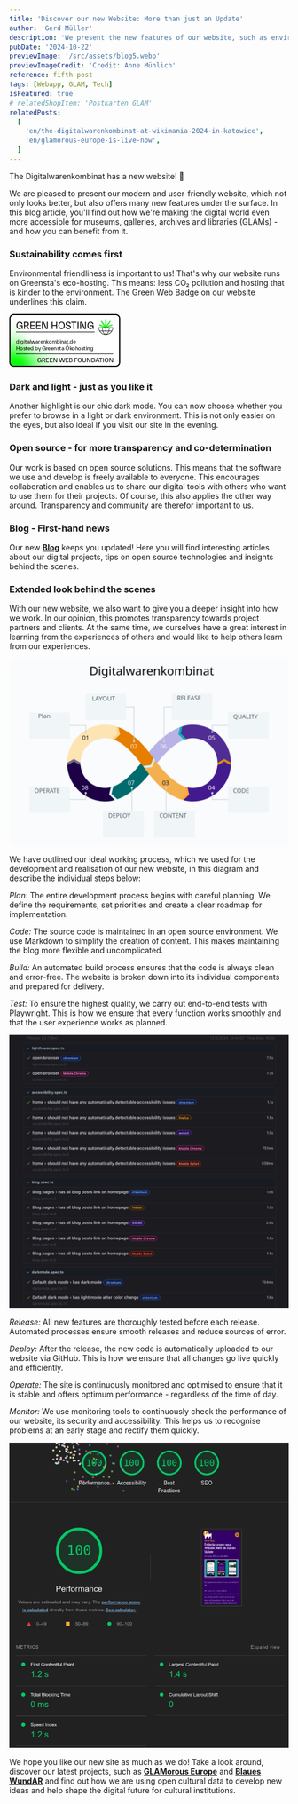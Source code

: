 ```yaml
---
title: 'Discover our new Website: More than just an Update'
author: 'Gerd Müller'
description: 'We present the new features of our website, such as environmentally friendly hosting, dark mode and open source solutions. We also offer an insight into the technical steps - from planning, code and testing to deployment and monitoring.'
pubDate: '2024-10-22'
previewImage: '/src/assets/blog5.webp'
previewImageCredit: 'Credit: Anne Mühlich'
reference: fifth-post
tags: [Webapp, GLAM, Tech]
isFeatured: true
# relatedShopItem: 'Postkarten GLAM'
relatedPosts:
  [
    'en/the-digitalwarenkombinat-at-wikimania-2024-in-katowice',
    'en/glamorous-europe-is-live-now',
  ]
---
```


The Digitalwarenkombinat has a new website! 🎉

We are pleased to present our modern and user-friendly website, which not only looks better, but also offers many new features under the surface. In this blog article, you'll find out how we're making the digital world even more accessible for museums, galleries, archives and libraries (GLAMs) - and how you can benefit from it.

### Sustainability comes first

Environmental friendliness is important to us! That's why our website runs on Greensta's eco-hosting. This means: less CO₂ pollution and hosting that is kinder to the environment. The Green Web Badge on our website underlines this claim.

![Green Web Badge](../../../assets/blog5_1.webp)

### Dark and light - just as you like it

Another highlight is our chic dark mode. You can now choose whether you prefer to browse in a light or dark environment. This is not only easier on the eyes, but also ideal if you visit our site in the evening.

### Open source - for more transparency and co-determination

Our work is based on open source solutions. This means that the software we use and develop is freely available to everyone. This encourages collaboration and enables us to share our digital tools with others who want to use them for their projects. Of course, this also applies the other way around. Transparency and community are therefor important to us.

### Blog - First-hand news

Our new <a href='/en/blog/'>**Blog**</a> keeps you updated! Here you will find interesting articles about our digital projects, tips on open source technologies and insights behind the scenes.

### Extended look behind the scenes

With our new website, we also want to give you a deeper insight into how we work. In our opinion, this promotes transparency towards project partners and clients. At the same time, we ourselves have a great interest in learning from the experiences of others and would like to help others learn from our experiences.

![CI/CD](../../../assets/blog5_2.svg)

We have outlined our ideal working process, which we used for the development and realisation of our new website, in this diagram and describe the individual steps below:

_Plan:_ The entire development process begins with careful planning. We define the requirements, set priorities and create a clear roadmap for implementation.

_Code:_ The source code is maintained in an open source environment. We use Markdown to simplify the creation of content. This makes maintaining the blog more flexible and uncomplicated.

_Build:_ An automated build process ensures that the code is always clean and error-free. The website is broken down into its individual components and prepared for delivery.

_Test:_ To ensure the highest quality, we carry out end-to-end tests with Playwright. This is how we ensure that every function works smoothly and that the user experience works as planned.

![Playwright](../../../assets/blog5_3.webp)

_Release:_ All new features are thoroughly tested before each release. Automated processes ensure smooth releases and reduce sources of error.

_Deploy:_ After the release, the new code is automatically uploaded to our website via GitHub. This is how we ensure that all changes go live quickly and efficiently.

_Operate:_ The site is continuously monitored and optimised to ensure that it is stable and offers optimum performance - regardless of the time of day.

_Monitor:_ We use monitoring tools to continuously check the performance of our website, its security and accessibility. This helps us to recognise problems at an early stage and rectify them quickly.

![Lighthouse Score](../../../assets/blog5_4.webp)

We hope you like our new site as much as we do! Take a look around, discover our latest projects, such as <a href='/en/projects/glamorous-europe/'>**GLAMorous Europe**</a> and <a href='/en/projects/blaues-wundar/'>**Blaues WundAR**</a> and find out how we are using open cultural data to develop new ideas and help shape the digital future for cultural institutions.
